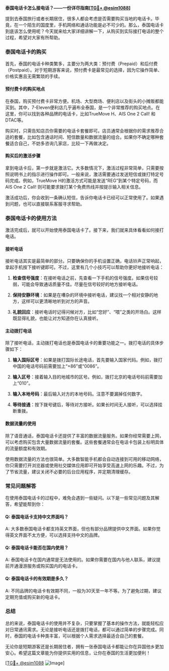 **泰国电话卡怎么接电话？——一份详尽指南[[TG💪+ @esim1088](https://t.me/s/esim1088)]**

提到去泰国旅行或者长期居住，很多人都会考虑是否需要购买当地的电话卡。毕竟，在一个陌生的国度里，手机网络和通话功能是必不可少的。那么，泰国电话卡到底该怎么使用呢？今天就来给大家详细讲解一下，从购买到实际接打电话的整个过程，希望对大家有所帮助。

### 泰国电话卡的购买

首先，泰国的电话卡种类繁多，主要分为两大类：预付费（Prepaid）和后付费（Postpaid）。对于短期游客来说，预付费卡是最常见的选择，因为它操作简单、价格实惠且无需繁琐的手续。

#### 预付费卡的购买地点

在泰国，购买预付费卡非常方便。机场、大型商场、便利店以及街头的小摊贩都能买到。其中，7-Eleven便利店几乎遍布全泰国，是一个非常推荐的购买地点。在这里，你可以找到各种品牌的电话卡，比如TrueMove H、AIS One 2 Call! 和DTAC等。

购买时，只需告知店员你需要的电话卡套餐即可。店员通常会根据你的需求推荐合适的套餐，比如包含通话时间、短信数量和数据流量的组合。如果你不确定哪种套餐适合自己，不妨多咨询几家店，比较一下再做决定。

#### 购买后的激活步骤

拿到电话卡后，第一步就是激活它。大多数情况下，激活过程非常简单，只需要按照说明书上的指示进行操作即可。一般来说，激活需要通过发送短信或拨打特定号码完成。例如，TrueMove H的激活方式可能是发送“REG”到某个特定号码，而AIS One 2 Call! 则可能要求拨打某个免费热线并按提示输入相关信息。

激活成功后，你会收到一条确认短信，告诉你电话卡已经可以正常使用了。如果遇到问题，也可以直接联系客服寻求帮助。

### 泰国电话卡的使用方法

激活完成后，就可以开始使用泰国电话卡了。接下来，我们就来具体看看如何接打电话。

#### 接听电话

接听电话其实是最简单的部分。只要确保你的手机设置正确，电话铃声正常响起，拿起手机按下接听键即可。不过，这里有几个小技巧可以帮助你更好地接听电话：

1. **检查信号强度**：在接听电话之前，先查看一下手机的信号强度。如果信号较弱，可能会导致通话质量不佳。尽量在信号较好的地方接听电话。
   
2. **保持安静环境**：如果是在嘈杂的环境中接听电话，建议找一个相对安静的地方，这样可以更清晰地听到对方的声音。

3. **礼貌回应**：接听电话时记得问候对方，比如“您好”、“喂”之类的开场白。这样既显得礼貌，也能让对方知道你在认真接听。

#### 主动拨打电话

除了接听电话，主动拨打电话也是泰国电话卡的重要功能之一。拨打电话的具体步骤如下：

1. **输入国际区号**：如果是拨打国际长途电话，首先要输入国家代码。例如，拨打中国的电话号码前需要加上“+86”或“0086”。

2. **输入区号**：接着输入目的地城市的区号。例如，拨打北京的电话号码前需要加上“010”。

3. **输入本地号码**：最后输入对方的本地号码。注意不要漏掉任何数字。

4. **等待接通**：按下拨号键后，等待对方接听。如果长时间无人接听，可以选择挂断重拨。

#### 数据流量的使用

除了语音通话，泰国电话卡还提供了丰富的数据流量服务。如果你经常需要上网，可以考虑购买包含大量数据流量的套餐。这些套餐通常会在电话卡包装上标明具体的流量额度和有效期。

使用数据流量的方法也很简单。大多数智能手机都会自动连接到可用的移动网络，你只需要打开浏览器或使用社交媒体应用即可开始享受高速上网的乐趣。不过，为了节省流量，建议关闭不必要的后台应用程序，并定期清理缓存。

### 常见问题解答

在使用泰国电话卡的过程中，难免会遇到一些疑问。以下是一些常见问题及其解答，希望能帮到你：

#### Q: 泰国电话卡支持中文界面吗？

A: 大多数泰国电话卡都支持英文界面，但也有部分品牌提供中文界面。如果你觉得英文界面不太方便，可以选择支持中文的品牌。

#### Q: 泰国电话卡能否在国内使用？

A: 泰国电话卡在国内通常是无法使用的。如果你需要在国内与他人联系，建议提前开通漫游服务或购买国内的电话卡。

#### Q: 泰国电话卡的有效期是多久？

A: 不同品牌的电话卡有效期不同，一般为30天至一年不等。为了避免过期，建议定期充值或购买新的电话卡。

### 总结

总的来说，泰国电话卡的使用并不复杂，只要掌握了基本的操作方法，就能轻松应对日常通讯需求。无论是接听电话还是拨打电话，都可以通过简单的步骤完成。同时，泰国的电话卡种类丰富，可以根据个人需求选择最适合自己的套餐。

无论你是短期游客还是长期居住者，拥有一张泰国电话卡都能让你在异国他乡更加安心。希望这篇文章能为你提供实用的信息，让你在泰国的生活更加便利！

[[TG💪+ @esim1088](https://t.me/s/esim1088) ![Image](https://i.postimg.cc/4NQfJmqS/Snipaste-2025-05-13-00-14-12.png)]
